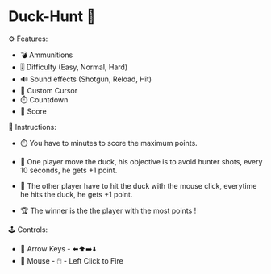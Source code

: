 # Duck-Hunt 🦆
 
⚙️ Features:

- 💣 Ammunitions
- 🎚️ Difficulty (Easy, Normal, Hard)
- 🔊 Sound effects (Shotgun, Reload, Hit)
- 🔫 Custom Cursor
- ⏱️ Countdown
- 💯 Score


📜 Instructions:

- ⏱️ You have to minutes to score the maximum points.

- 🦆 One player move the duck, his objective is to avoid hunter shots, every 10 seconds, he gets +1 point.
- 🔫 The other player have to hit the duck with the mouse click, everytime he hits the duck, he gets +1 point.

- 🏆 The winner is the the player with the most points !


🕹️ Controls:

- 🦆 Arrow Keys - ⬅️⬆️➡️⬇️
- 🔫 Mouse - 🖱️ - Left Click to Fire 
